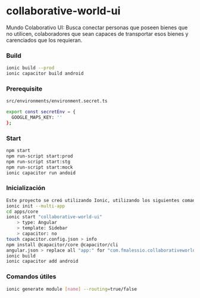 # collaborative-world-ui
Mundo Colaborativo UI: Busca conectar personas que poseen bienes que no utilicen, colaboradores que sean capaces de transportar esos bienes y carenciados que los requieran.

### Build
```bash
ionic build --prod
ionic capacitor build android
```

### Prerequisite
```bash
src/environments/environment.secret.ts

export const secretEnv = {
  GOOGLE_MAPS_KEY: ''
};
```
### Start
```bash
npm start
npm run-script start:prod
npm run-script start:stg
npm run-script start:mock
ionic capacitor run andoid
```

### Inicialización
```bash
Este proyecto se creó utilizando Ionic, utilizando los siguientes comandos:
ionic init --multi-app
cd apps/core
ionic start "collaborative-world-ui"
    > type: Angular
    > template: Sidebar
    > capacitor: no
touch capacitor.config.json > info
npm install @capacitor/core @capacitor/cli
angular.json > replace all "app:" for "com.fmalessio.collaborativeworld.ui:"
ionic build
ionic capacitor add android
```

### Comandos útiles
```bash
ionic generate module [name] --routing=true/false
```